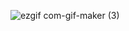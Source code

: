 ![ezgif com-gif-maker (3)](https://user-images.githubusercontent.com/79175602/145238039-45d8b1c2-1f8a-43dc-a1fd-24fc03fb0ae9.gif)
